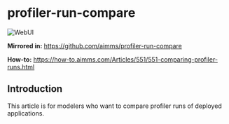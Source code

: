 # profiler-run-compare

![WebUI](https://img.shields.io/badge/UI-WebUI-success)

**Mirrored in:** https://github.com/aimms/profiler-run-compare

**How-to:** https://how-to.aimms.com/Articles/551/551-comparing-profiler-runs.html

## Introduction

This article is for modelers who want to compare profiler runs of deployed applications.

